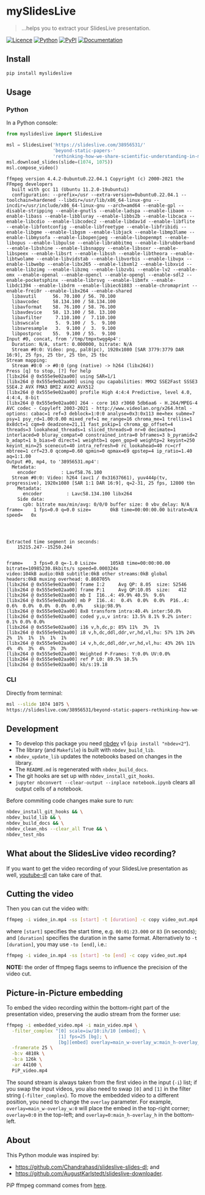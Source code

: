 # mySlidesLive
> ...helps you to extract your SlidesLive presentation.


[![Licence][licence-badge]][licence-link]
[![Python][python-badge]][python-link]
[![PyPI][pypi-badge]][pypi-link]
[![Documentation][doc-badge]][doc-link]

[licence-badge]: https://img.shields.io/github/license/so-cool/myslideslive.svg
[licence-link]: https://github.com/so-cool/myslideslive/blob/master/LICENSE
[python-badge]: https://img.shields.io/badge/python-3.6-blue.svg
[python-link]: https://github.com/so-cool/myslideslive
[pypi-badge]: https://img.shields.io/pypi/v/myslideslive.svg
[pypi-link]: https://pypi.org/project/myslideslive
[doc-badge]: https://img.shields.io/badge/read-documentation-blue.svg
[doc-link]: https://so-cool.github.io/myslideslive

## Install

```bash
pip install myslideslive
```

## Usage

### Python

In a Python console:

```python
from myslideslive import SlidesLive

msl = SlidesLive('https://slideslive.com/38956531/'
                 'beyond-static-papers-'
                 'rethinking-how-we-share-scientific-understanding-in-ml')
msl.download_slides(slide=(1074, 1075))
msl.compose_video()
```

    ffmpeg version 4.4.2-0ubuntu0.22.04.1 Copyright (c) 2000-2021 the FFmpeg developers
      built with gcc 11 (Ubuntu 11.2.0-19ubuntu1)
      configuration: --prefix=/usr --extra-version=0ubuntu0.22.04.1 --toolchain=hardened --libdir=/usr/lib/x86_64-linux-gnu --incdir=/usr/include/x86_64-linux-gnu --arch=amd64 --enable-gpl --disable-stripping --enable-gnutls --enable-ladspa --enable-libaom --enable-libass --enable-libbluray --enable-libbs2b --enable-libcaca --enable-libcdio --enable-libcodec2 --enable-libdav1d --enable-libflite --enable-libfontconfig --enable-libfreetype --enable-libfribidi --enable-libgme --enable-libgsm --enable-libjack --enable-libmp3lame --enable-libmysofa --enable-libopenjpeg --enable-libopenmpt --enable-libopus --enable-libpulse --enable-librabbitmq --enable-librubberband --enable-libshine --enable-libsnappy --enable-libsoxr --enable-libspeex --enable-libsrt --enable-libssh --enable-libtheora --enable-libtwolame --enable-libvidstab --enable-libvorbis --enable-libvpx --enable-libwebp --enable-libx265 --enable-libxml2 --enable-libxvid --enable-libzimg --enable-libzmq --enable-libzvbi --enable-lv2 --enable-omx --enable-openal --enable-opencl --enable-opengl --enable-sdl2 --enable-pocketsphinx --enable-librsvg --enable-libmfx --enable-libdc1394 --enable-libdrm --enable-libiec61883 --enable-chromaprint --enable-frei0r --enable-libx264 --enable-shared
      libavutil      56. 70.100 / 56. 70.100
      libavcodec     58.134.100 / 58.134.100
      libavformat    58. 76.100 / 58. 76.100
      libavdevice    58. 13.100 / 58. 13.100
      libavfilter     7.110.100 /  7.110.100
      libswscale      5.  9.100 /  5.  9.100
      libswresample   3.  9.100 /  3.  9.100
      libpostproc    55.  9.100 / 55.  9.100
    Input #0, concat, from '/tmp/tmpxtwqg4p4':
      Duration: N/A, start: 0.000000, bitrate: N/A
      Stream #0:0: Video: png, pal8(pc), 1920x1080 [SAR 3779:3779 DAR 16:9], 25 fps, 25 tbr, 25 tbn, 25 tbc
    Stream mapping:
      Stream #0:0 -> #0:0 (png (native) -> h264 (libx264))
    Press [q] to stop, [?] for help
    [libx264 @ 0x555e9e02aa00] using SAR=1/1
    [libx264 @ 0x555e9e02aa00] using cpu capabilities: MMX2 SSE2Fast SSSE3 SSE4.2 AVX FMA3 BMI2 AVX2 AVX512
    [libx264 @ 0x555e9e02aa00] profile High 4:4:4 Predictive, level 4.0, 4:4:4, 8-bit
    [libx264 @ 0x555e9e02aa00] 264 - core 163 r3060 5db6aa6 - H.264/MPEG-4 AVC codec - Copyleft 2003-2021 - http://www.videolan.org/x264.html - options: cabac=1 ref=3 deblock=1:0:0 analyse=0x3:0x113 me=hex subme=7 psy=1 psy_rd=1.00:0.00 mixed_ref=1 me_range=16 chroma_me=1 trellis=1 8x8dct=1 cqm=0 deadzone=21,11 fast_pskip=1 chroma_qp_offset=4 threads=3 lookahead_threads=1 sliced_threads=0 nr=0 decimate=1 interlaced=0 bluray_compat=0 constrained_intra=0 bframes=3 b_pyramid=2 b_adapt=1 b_bias=0 direct=1 weightb=1 open_gop=0 weightp=2 keyint=250 keyint_min=25 scenecut=40 intra_refresh=0 rc_lookahead=40 rc=crf mbtree=1 crf=23.0 qcomp=0.60 qpmin=0 qpmax=69 qpstep=4 ip_ratio=1.40 aq=1:1.00
    Output #0, mp4, to '38956531.mp4':
      Metadata:
        encoder         : Lavf58.76.100
      Stream #0:0: Video: h264 (avc1 / 0x31637661), yuv444p(tv, progressive), 1920x1080 [SAR 1:1 DAR 16:9], q=2-31, 25 fps, 12800 tbn
        Metadata:
          encoder         : Lavc58.134.100 libx264
        Side data:
          cpb: bitrate max/min/avg: 0/0/0 buffer size: 0 vbv_delay: N/A
    frame=    1 fps=0.0 q=0.0 size=       0kB time=00:00:00.00 bitrate=N/A speed=   0x    

    
    
    
    Extracted time segment in seconds:
        15215.247--15250.244


    frame=    3 fps=0.0 q=-1.0 Lsize=     105kB time=00:00:00.00 bitrate=10985230.8kbits/s speed=0.000324x    
    video:104kB audio:0kB subtitle:0kB other streams:0kB global headers:0kB muxing overhead: 0.860705%
    [libx264 @ 0x555e9e02aa00] frame I:2     Avg QP: 8.05  size: 52546
    [libx264 @ 0x555e9e02aa00] frame P:1     Avg QP:10.05  size:   412
    [libx264 @ 0x555e9e02aa00] mb I  I16..4: 49.9% 40.5%  9.6%
    [libx264 @ 0x555e9e02aa00] mb P  I16..4:  0.4%  0.0%  0.0%  P16..4:  0.6%  0.0%  0.0%  0.0%  0.0%    skip:98.9%
    [libx264 @ 0x555e9e02aa00] 8x8 transform intra:40.4% inter:50.0%
    [libx264 @ 0x555e9e02aa00] coded y,u,v intra: 13.5% 8.1% 9.2% inter: 0.1% 0.0% 0.0%
    [libx264 @ 0x555e9e02aa00] i16 v,h,dc,p: 85% 11%  3%  1%
    [libx264 @ 0x555e9e02aa00] i8 v,h,dc,ddl,ddr,vr,hd,vl,hu: 57% 13% 24%  2%  1%  1%  1%  1%  1%
    [libx264 @ 0x555e9e02aa00] i4 v,h,dc,ddl,ddr,vr,hd,vl,hu: 43% 26% 11%  4%  4%  3%  4%  3%  3%
    [libx264 @ 0x555e9e02aa00] Weighted P-Frames: Y:0.0% UV:0.0%
    [libx264 @ 0x555e9e02aa00] ref P L0: 89.5% 10.5%
    [libx264 @ 0x555e9e02aa00] kb/s:19.18


### CLI

Directly from terminal:
```bash
msl --slide 1074 1075 \
https://slideslive.com/38956531/beyond-static-papers-rethinking-how-we-share-scientific-understanding-in-ml
```

## Development
- To develop this package you need [nbdev] v1 (`pip install "nbdev<2"`).
- The library (and `Makefile`) is built with `nbdev_build_lib`.
- `nbdev_update_lib` updates the notebooks based on changes in the library.
- The `README.md` is regenerated with `nbdev_build_docs`.
- The git hooks are set up with `nbdev_install_git_hooks`.
- `jupyter nbconvert --clear-output --inplace notebook.ipynb` clears all output cells of a notebook.

Before commiting code changes make sure to run:
```bash
nbdev_install_git_hooks && \
nbdev_build_lib && \
nbdev_build_docs && \
nbdev_clean_nbs --clear_all True && \
nbdev_test_nbs
```

[nbdev]: https://nbdev.fast.ai/

## What about the SlidesLive video recording?
If you want to get the video recording of your SlidesLive presentation as well,
[youtube-dl] can take care of that.

## Cutting the video
Then you can cut the video with:
```bash
ffmpeg -i video_in.mp4 -ss [start] -t [duration] -c copy video_out.mp4
```
where `[start]` specifies the start time, e.g. `00:01:23.000` or `83` (in seconds);
and `[duration]` specifies the duration in the same format.
Alternatively to `-t [duration]`, you may use `-to [end]`, i.e.:
```bash
ffmpeg -i video_in.mp4 -ss [start] -to [end] -c copy video_out.mp4
```
**NOTE:** the order of ffmpeg flags seems to influence the precision of
the video cut.

## Picture-in-Picture embedding
To embed the video recording within the bottom-right part of the presentation video,
preserving the audio stream from the former use:
```bash
ffmpeg -i embedded_video.mp4 -i main_video.mp4 \
  -filter_complex "[0] scale=iw/10:ih/10 [embed]; \
                   [1] fps=25 [bg]; \
                   [bg][embed] overlay=main_w-overlay_w:main_h-overlay_h" \
  -framerate 25 \
  -b:v 4810k \
  -b:a 126k \
  -ar 44100 \
  PiP_video.mp4
```
The sound stream is always taken from the first video in the input (`-i`) list;
if you swap the input videos, you also need to swap `[0]` and `[1]` in
the filter string (`-filter_complex`).
To move the embedded video to a different position, you need to change
the `overlay` parameter.
For example, `overlay=main_w-overlay_w:0` will place the embed in
the top-right corner; `overlay=0:0` in the top-left; and
`overlay=0:main_h-overlay_h` in the bottom-left.

[youtube-dl]: https://github.com/ytdl-org/youtube-dl

## About

This Python module was inspired by:
* <https://github.com/Chandrahasd/slideslive-slides-dl>; and
* <https://github.com/AugustKarlstedt/slideslive-downloader>.

PiP ffmpeg command comes from [here](https://www.oodlestechnologies.com/blogs/PICTURE-IN-PICTURE-effect-using-FFMPEG/).
